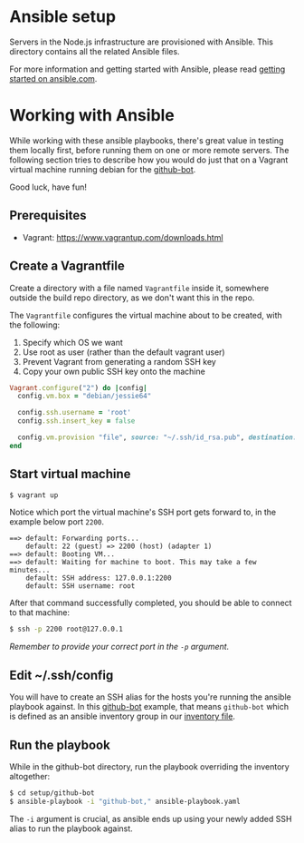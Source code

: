 # Ansible setup

Servers in the Node.js infrastructure are provisioned with Ansible. This directory contains all
the related Ansible files.

For more information and getting started with Ansible, please read [getting started on ansible.com](https://www.ansible.com/get-started).

# Working with Ansible

While working with these ansible playbooks, there's great value in testing them locally first, before running
them on one or more remote servers. The following section tries to describe how you would do just that
on a Vagrant virtual machine running debian for the [github-bot](github-bot/ansible-playbook.yaml).

Good luck, have fun!

## Prerequisites

- Vagrant: https://www.vagrantup.com/downloads.html

## Create a Vagrantfile

Create a directory with a file named `Vagrantfile` inside it, somewhere outside the build repo directory, as we don't want this in the repo.

The `Vagrantfile` configures the virtual machine about to be created, with the following:

1. Specify which OS we want
2. Use root as user (rather than the default vagrant user)
3. Prevent Vagrant from generating a random SSH key
4. Copy your own public SSH key onto the machine

```ruby
Vagrant.configure("2") do |config|
  config.vm.box = "debian/jessie64"

  config.ssh.username = 'root'
  config.ssh.insert_key = false

  config.vm.provision "file", source: "~/.ssh/id_rsa.pub", destination: "~/.ssh/authorized_keys"
end
```

## Start virtual machine

```bash
$ vagrant up
```

Notice which port the virtual machine's SSH port gets forward to, in the example below port `2200`.

```
==> default: Forwarding ports...
    default: 22 (guest) => 2200 (host) (adapter 1)
==> default: Booting VM...
==> default: Waiting for machine to boot. This may take a few minutes...
    default: SSH address: 127.0.0.1:2200
    default: SSH username: root
```

After that command successfully completed, you should be able to connect to that machine:

```bash
$ ssh -p 2200 root@127.0.0.1
```

*Remember to provide your correct port in the `-p` argument.*

## Edit ~/.ssh/config

You will have to create an SSH alias for the hosts you're running the ansible playbook against.
In this [github-bot](github-bot/ansible-playbook.yaml) example, that means `github-bot` which
is defined as an ansible inventory group in our [inventory file](ansible-inventory).

## Run the playbook

While in the github-bot directory, run the playbook overriding the inventory altogether:

```bash
$ cd setup/github-bot
$ ansible-playbook -i "github-bot," ansible-playbook.yaml
```

The `-i` argument is crucial, as ansible ends up using your newly added SSH alias to run the playbook against.
